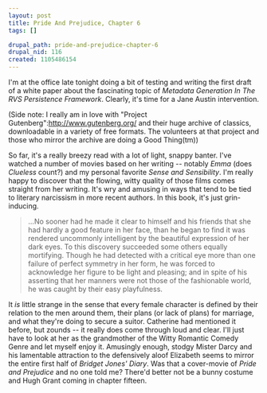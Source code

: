 ```yaml
--- 
layout: post
title: Pride And Prejudice, Chapter 6
tags: []

drupal_path: pride-and-prejudice-chapter-6
drupal_nid: 116
created: 1105486154
---
```

I'm at the office late tonight doing a bit of testing and writing the first draft of a white paper about the fascinating topic of <em>Metadata Generation In The RVS Persistence Framework</em>. Clearly, it's time for a Jane Austin intervention.

(Side note: I really am in love with "Project Gutenberg":http://www.gutenberg.org/ and their huge archive of classics, downloadable in a variety of free formats. The volunteers at that project and those who mirror the archive are doing a Good Thing(tm))

So far, it's a really breezy read with a lot of light, snappy banter. I've watched a number of movies based on her writing -- notably<em> Emma</em> (does <em>Clueless</em> count?) and my personal favorite <em>Sense and Sensibility</em>. I'm really happy to discover that the flowing, witty quality of those films comes straight from her writing. It's wry and amusing in ways that tend to be tied to literary narcissism in more recent authors. In this book, it's just grin-inducing.

<blockquote>...No sooner had he made it clear to himself and his friends that she had hardly a good feature in her face, than he began to find it was rendered uncommonly intelligent by the beautiful expression of her dark eyes. To this discovery succeeded some others equally mortifying. Though he had detected with a critical eye more than one failure of perfect symmetry in her form, he was forced to acknowledge her figure to be light and pleasing; and in spite of his asserting that her manners were not those of the fashionable world, he was caught by their easy playfulness.</blockquote>

It <em>is</em> little strange in the sense that every female character is defined by their relation to the men around them, their plans (or lack of plans) for marriage, and what they're doing to secure a suitor. Catherine had mentioned it before, but zounds -- it really does come through loud and clear. I'll just have to look at her as the grandmother of the Witty Romantic Comedy Genre and let myself enjoy it. Amusingly enough, stodgy Mister Darcy and his lamentable attraction to the defensively aloof Elizabeth seems to mirror the entire first half of <em>Bridget Jones' Diary</em>. Was that a cover-movie of <em>Pride and Prejudice</em> and no one told me? There'd better not be a bunny costume and Hugh Grant coming in chapter fifteen.
